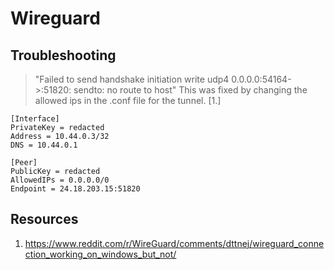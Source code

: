 # Wireguard

## Troubleshooting
> "Failed to send handshake initiation write udp4 0.0.0.0:54164->:51820: sendto: no route to host"
This was fixed by changing the allowed ips in the .conf file for the tunnel. [1.]

```
[Interface]
PrivateKey = redacted
Address = 10.44.0.3/32
DNS = 10.44.0.1

[Peer]
PublicKey = redacted
AllowedIPs = 0.0.0.0/0
Endpoint = 24.18.203.15:51820
```

## Resources
1. https://www.reddit.com/r/WireGuard/comments/dttnej/wireguard_connection_working_on_windows_but_not/